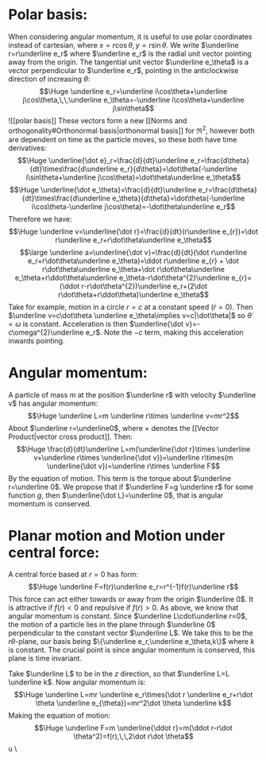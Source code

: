
# Polar basis:

When considering angular momentum, it is useful to use polar coordinates instead of cartesian, where $x=r\cos\theta,y=r\sin\theta$. We write $\underline r=r\underline e_r$ where $\underline e_r$ is the radial unit vector pointing away from the origin. The tangential unit vector $\underline e_\theta$ is a vector perpendicular to $\underline e_r$, pointing in the anticlockwise direction of increasing $\theta$:$$\Huge \underline e_r=\underline i\cos\theta+\underline j\cos\theta,\,\,\underline e_\theta=-\underline i\cos\theta+\underline j\sin\theta$$
![[polar basis]]
These vectors form a new [[Norms and orthogonality#Orthonormal basis|orthonormal basis]] for $\Re^2$, however both are dependent on time as the particle moves, so these  both have time derivatives:$$\Huge \underline{\dot e}_r=\frac{d}{dt}\underline e_r=\frac{d\theta}{dt}\times\frac{d\underline e_r}{d\theta}=\dot\theta(-\underline i\sin\theta+\underline j\cos\theta)=\dot\theta\underline e_\theta$$$$\Huge \underline{\dot e_\theta}=\frac{d}{dt}\underline e_r=\frac{d\theta}{dt}\times\frac{d\underline e_\theta}{d\theta}=\dot\theta(-\underline i\cos\theta-\underline j\cos\theta)=-\dot\theta\underline e_r$$Therefore we have:$$\Huge \underline v=\underline{\dot r}=\frac{d}{dt}(r\underline e_{r})=\dot r\underline e_r+r\dot\theta\underline e_\theta$$$$\large \underline a=\underline{\dot v}=\frac{d}{dt}(\dot r\underline e_r+r\dot\theta\underline e_\theta)=\ddot r\underline e_{r} + \dot r\dot\theta\underline e_\theta+\dot r\dot\theta\underline e_\theta+r\ddot\theta\underline e_\theta-r\dot\theta^{2}\underline e_{r}=(\ddot r-r\dot\theta^{2})\underline e_r+(2\dot r\dot\theta+r\ddot\theta)\underline e_\theta$$
Take for example, motion in a circle $r=c$ at a constant speed ($\dot r=0$). Then $\underline v=c\dot\theta \underline e_\theta\implies v=c|\dot\theta|$ so $\dot\theta=\omega$ is constant. Acceleration is then $\underline{\dot v}=-c\omega^{2}\underline e_r$. Note the $-c$ term, making this acceleration inwards pointing.

# Angular momentum:

A particle of mass $m$ at the position $\underline r$ with velocity $\underline v$ has angular momentum:$$\Huge \underline L=m \underline r\times \underline v=mr^2$$About $\underline r=\underline0$, where $\times$ denotes the [[Vector Product|vector cross product]]. Then:$$\Huge \frac{d}{dt}\underline L=m(\underline{\dot r}\times \underline v+\underline r\times \underline{\dot v})=\underline r\times(m \underline{\dot v})=\underline r\times \underline F$$By the equation of motion. This term is the torque about $\underline r=\underline 0$. We propose that if $\underline F=g \underline r$ for some function $g$, then $\underline{\dot L}=\underline 0$, that is angular momentum is conserved.

# Planar motion and Motion under central force:

A central force based at $r=0$ has form:$$\Huge \underline F=f(r)\underline e_r=r^{-1}f(r)\underline r$$This force can act either towards or away from the origin $\underline 0$. It is attractive if $f(r)<0$ and repulsive if $f(r)>0$. As above, we know that angular momentum is constant. Since $\underline L\cdot\underline r=0$, the motion of a particle lies in the plane through $\underline 0$ perpendicular to the constant vector $\underline L$. We take this to be the $r \theta$-plane, our basis being $\{\underline e_r,\underline e_\theta,k\}$ where $k$ is constant. The crucial point is since angular momentum is conserved, this plane is time invariant.

Take $\underline L$ to be in the $z$ direction, so that $\underline L=L \underline k$. Now angular momentum is:$$\Huge \underline L=mr \underline e_r\times(\dot r \underline e_r+r\dot \theta \underline e_{\theta})=mr^2\dot \theta \underline k$$Making the equation of motion:$$\Huge \underline F=m \underline{\ddot r}=m(\ddot r-r\dot \theta^2)=f(r),\,\,2\dot r\dot \theta$$u
\